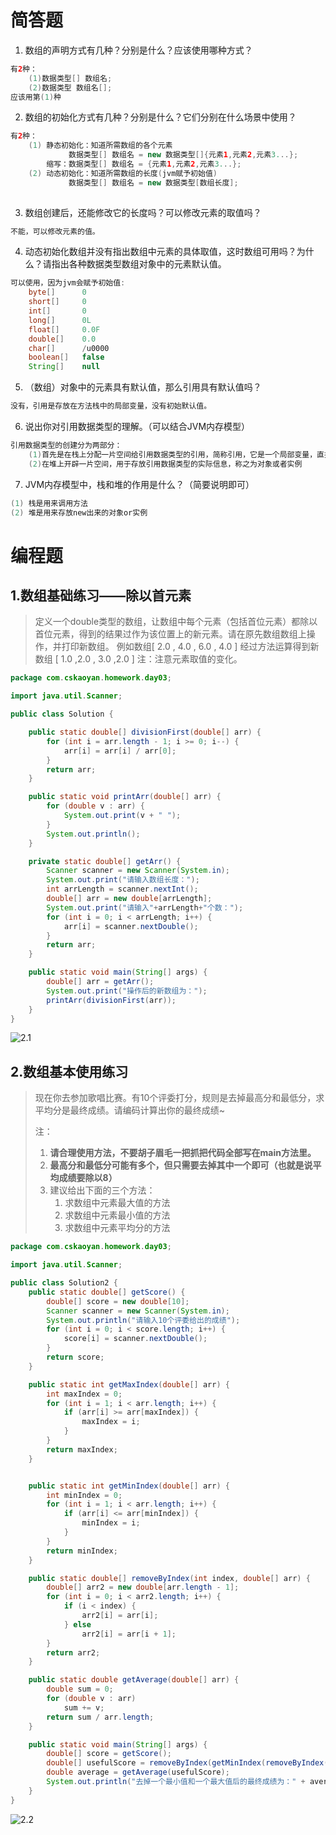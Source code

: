 # 简答题

1. 数组的声明方式有几种？分别是什么？应该使用哪种方式？
```java
有2种：
    (1)数据类型[] 数组名;
    (2)数据类型 数组名[];
应该用第(1)种
```

2. 数组的初始化方式有几种？分别是什么？它们分别在什么场景中使用？
```java
有2种：
    (1) 静态初始化：知道所需数组的各个元素
    		 数据类型[] 数组名 = new 数据类型[]{元素1,元素2,元素3...};
	    缩写：数据类型[] 数组名 = {元素1,元素2,元素3...};
    (2) 动态初始化：知道所需数组的长度(jvm赋予初始值) 
        	 数据类型[] 数组名 = new 数据类型[数组长度];
	
```

3. 数组创建后，还能修改它的长度吗？可以修改元素的取值吗？
```java
不能，可以修改元素的值。
```

4. 动态初始化数组并没有指出数组中元素的具体取值，这时数组可用吗？为什么？请指出各种数据类型数组对象中的元素默认值。
```java
可以使用，因为jvm会赋予初始值:
    byte[]		0
    short[]		0
    int[]		0
    long[]		0L
    float[]		0.0F
    double[]	0.0
    char[]		/u0000
    boolean[]	false
    String[]	null
```

5. （数组）对象中的元素具有默认值，那么引用具有默认值吗？
```java
没有，引用是存放在方法栈中的局部变量，没有初始默认值。
```

6. 说出你对引用数据类型的理解。（可以结合JVM内存模型）
```java
引用数据类型的创建分为两部分：
	(1)首先是在栈上分配一片空间给引用数据类型的引用，简称引用，它是一个局部变量，直接存储在栈帧中。
	(2)在堆上开辟一片空间，用于存放引用数据类型的实际信息，称之为对象或者实例
```

7. JVM内存模型中，栈和堆的作用是什么？（简要说明即可）
```java
(1) 栈是用来调用方法
(2) 堆是用来存放new出来的对象or实例
```


# 编程题

## 1.数组基础练习——除以首元素

> 定义一个double类型的数组，让数组中每个元素（包括首位元素）都除以首位元素，得到的结果过作为该位置上的新元素。请在原先数组数组上操作，并打印新数组。
> 例如数组[ 2.0 , 4.0 , 6.0 , 4.0 ] 经过方法运算得到新数组 [ 1.0 ,2.0 , 3.0 ,2.0 ]
注：注意元素取值的变化。

```java
package com.cskaoyan.homework.day03;

import java.util.Scanner;

public class Solution {

    public static double[] divisionFirst(double[] arr) {
        for (int i = arr.length - 1; i >= 0; i--) {
            arr[i] = arr[i] / arr[0];
        }
        return arr;
    }

    public static void printArr(double[] arr) {
        for (double v : arr) {
            System.out.print(v + " ");
        }
        System.out.println();
    }

    private static double[] getArr() {
        Scanner scanner = new Scanner(System.in);
        System.out.print("请输入数组长度：");
        int arrLength = scanner.nextInt();
        double[] arr = new double[arrLength];
        System.out.print("请输入"+arrLength+"个数：");
        for (int i = 0; i < arrLength; i++) {
            arr[i] = scanner.nextDouble();
        }
        return arr;
    }

    public static void main(String[] args) {
        double[] arr = getArr();
        System.out.print("操作后的新数组为：");
        printArr(divisionFirst(arr));
    }
}
```
![2.1](D:\code\homework\image\day03\2.1.png)



## 2.数组基本使用练习

> 现在你去参加歌唱比赛。有10个评委打分，规则是去掉最高分和最低分，求平均分是最终成绩。请编码计算出你的最终成绩~
>
> 注：
>
> 1. **请合理使用方法，不要胡子眉毛一把抓把代码全部写在main方法里。**
> 2. **最高分和最低分可能有多个，但只需要去掉其中一个即可（也就是说平均成绩要除以8）**
> 3. 建议给出下面的三个方法：
>    1. 求数组中元素最大值的方法
>    2. 求数组中元素最小值的方法
>    3. 求数组中元素平均分的方法

```java
package com.cskaoyan.homework.day03;

import java.util.Scanner;

public class Solution2 {
    public static double[] getScore() {
        double[] score = new double[10];
        Scanner scanner = new Scanner(System.in);
        System.out.println("请输入10个评委给出的成绩");
        for (int i = 0; i < score.length; i++) {
            score[i] = scanner.nextDouble();
        }
        return score;
    }

    public static int getMaxIndex(double[] arr) {
        int maxIndex = 0;
        for (int i = 1; i < arr.length; i++) {
            if (arr[i] >= arr[maxIndex]) {
                maxIndex = i;
            }
        }
        return maxIndex;
    }


    public static int getMinIndex(double[] arr) {
        int minIndex = 0;
        for (int i = 1; i < arr.length; i++) {
            if (arr[i] <= arr[minIndex]) {
                minIndex = i;
            }
        }
        return minIndex;
    }

    public static double[] removeByIndex(int index, double[] arr) {
        double[] arr2 = new double[arr.length - 1];
        for (int i = 0; i < arr2.length; i++) {
            if (i < index) {
                arr2[i] = arr[i];
            } else
                arr2[i] = arr[i + 1];
        }
        return arr2;
    }

    public static double getAverage(double[] arr) {
        double sum = 0;
        for (double v : arr)
            sum += v;
        return sum / arr.length;
    }

    public static void main(String[] args) {
        double[] score = getScore();
        double[] usefulScore = removeByIndex(getMinIndex(removeByIndex(getMaxIndex(score), score)), removeByIndex(getMaxIndex(score), score));
        double average = getAverage(usefulScore);
        System.out.println("去掉一个最小值和一个最大值后的最终成绩为：" + average);
    }
}
```
![2.2](D:\code\homework\image\day03\2.2.png)

